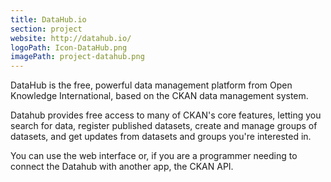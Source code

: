 ```yaml
---
title: DataHub.io
section: project
website: http://datahub.io/
logoPath: Icon-DataHub.png
imagePath: project-datahub.png
---
```


DataHub is the free, powerful data management platform from Open Knowledge International, based on the CKAN data management system.

<!--more-->Datahub provides free access to many of CKAN's core features, letting you search for data, register published datasets, create and manage groups of datasets, and get updates from datasets and groups you're interested in.

You can use the web interface or, if you are a programmer needing to connect the Datahub with another app, the CKAN API.
